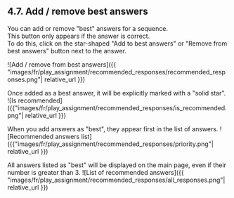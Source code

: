 ## 4.7. Add / remove best answers

You can add or remove "best" answers for a sequence.\
This button only appears if the answer is correct.\
To do this, click on the star-shaped "Add to best answers" or "Remove from best answers" button next to the answer.

![Add / remove from best answers]({{ "images/fr/play_assignment/recommended_responses/recommended_responses.png"| relative_url }})

Once added as a best answer, it will be explicitly marked with a "solid star".
![Is recommended]({{"images/fr/play_assignment/recommended_responses/is_recommended.png"| relative_url }})

When you add answers as "best", they appear first in the list of answers.
![Recommended answers list]({{"images/fr/play_assignment/recommended_responses/priority.png"| relative_url }})

All answers listed as "best" will be displayed on the main page, even if their number is greater than 3.
![List of recommended answers]({{ "images/fr/play_assignment/recommended_responses/all_responses.png"| relative_url }})